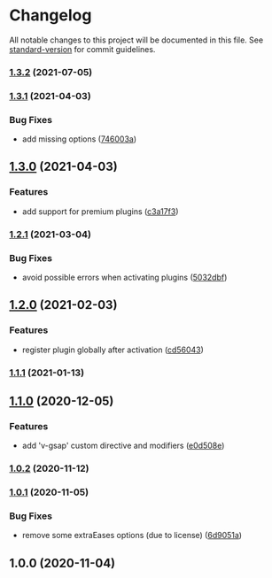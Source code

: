 # Changelog

All notable changes to this project will be documented in this file. See [standard-version](https://github.com/conventional-changelog/standard-version) for commit guidelines.

### [1.3.2](https://github.com/ivodolenc/nuxt-gsap-module/compare/v1.3.1...v1.3.2) (2021-07-05)

### [1.3.1](https://github.com/ivodolenc/nuxt-gsap-module/compare/v1.3.0...v1.3.1) (2021-04-03)


### Bug Fixes

* add missing options ([746003a](https://github.com/ivodolenc/nuxt-gsap-module/commit/746003a47aecb0ebcca8362de9379e8aaf14921f))

## [1.3.0](https://github.com/ivodolenc/nuxt-gsap-module/compare/v1.2.1...v1.3.0) (2021-04-03)


### Features

* add support for premium plugins ([c3a17f3](https://github.com/ivodolenc/nuxt-gsap-module/commit/c3a17f346a27b7c9ce32c62bf0321e50e01def31))

### [1.2.1](https://github.com/ivodolenc/nuxt-gsap-module/compare/v1.2.0...v1.2.1) (2021-03-04)


### Bug Fixes

* avoid possible errors when activating plugins ([5032dbf](https://github.com/ivodolenc/nuxt-gsap-module/commit/5032dbfa04c30c957cdd37b90a975ea2fa7e32d3))

## [1.2.0](https://github.com/ivodolenc/nuxt-gsap-module/compare/v1.1.1...v1.2.0) (2021-02-03)


### Features

* register plugin globally after activation ([cd56043](https://github.com/ivodolenc/nuxt-gsap-module/commit/cd56043a1d2e15cefebeafd2c2d308949df594a8))

### [1.1.1](https://github.com/ivodolenc/nuxt-gsap-module/compare/v1.1.0...v1.1.1) (2021-01-13)

## [1.1.0](https://github.com/ivodolenc/nuxt-gsap-module/compare/v1.0.2...v1.1.0) (2020-12-05)


### Features

* add 'v-gsap' custom directive and modifiers ([e0d508e](https://github.com/ivodolenc/nuxt-gsap-module/commit/e0d508ea99ee2e8c5fde3206c54228c16cfea3bb))

### [1.0.2](https://github.com/ivodolenc/nuxt-gsap-module/compare/v1.0.1...v1.0.2) (2020-11-12)

### [1.0.1](https://github.com/ivodolenc/nuxt-gsap-module/compare/v1.0.0...v1.0.1) (2020-11-05)


### Bug Fixes

* remove some extraEases options (due to license) ([6d9051a](https://github.com/ivodolenc/nuxt-gsap-module/commit/6d9051a9b76fcbbfcd1d2f2e0f63ced98362c461))

## 1.0.0 (2020-11-04)
